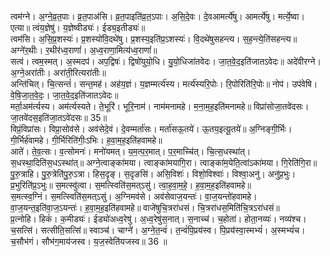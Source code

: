 

  
त्वम॑ग्ने। अ॒ग्ने॒व्र॒त॒पाः। व्र॒त॒पाअ॑सि। व्र॒त॒पाइति॑व्र॒त॒ऽपाः। अ॒सि॒दे॒वः। दे॒वआमर्त्ये॑षु। आमर्त्ये॑षु। मर्त्ये॒ष्वा। एत्या॥ त्वंय॒ज्ञेषु॑। य॒ज्ञेष्वीड्यः॑। ईड्य॒इतीड्यः॑॥  
त्वम॑सि। अ॒सि॒प्र॒शस्यः॑। प्र॒शस्यो॑वि॒दथे॑षु। प्र॒शस्य॒इति॑प्र॒ऽशस्यः॑। वि॒दथे॑षुसहन्त्य। स॒ह॒न्त्ये॒ति॑सहन्त्य॥ अग्ने॑र॒थीः। र॒थीर॑ध्व॒राणां॑। अ॒ध्व॒राणा॒मित्य॑ध्व॒राणां॑॥  
सत्वं। त्वम॒स्मत्। अ॒स्मदप॑। अप॒द्विषः॑। द्विषो॑युयो॒धि। यु॒यो॒धिजा॑तवेदः। जा॒त॒वे॒द॒इति॑जातऽवेदः॥ अदे॑वीरग्ने। अ॒ग्ने॒अरा॑तीः। अरा॑ती॒रित्यरा॑तीः॥  
अन्ति॑चित्। चि॒त्सन्तं॑। सन्त॒मह॑। अह॑य॒ज्ञं। य॒ज्ञम्मर्त्य॑स्य। मर्त्य॑स्यरि॒पोः। रि॒पोरिति॑रि॒पोः॥ नोप॑। उप॑वेषि। वे॒षि॒जा॒त॒वे॒दः॒। जा॒त॒वे॒द॒इति॑जातऽवेदः॥  
मर्ता॒अम॑र्त्यस्य। अम॑र्त्यस्यते। ते॒भूरि॑। भूरि॒नाम॑। नाम॑मनामहे। म॒ना॒म॒ह॒इति॑मनामहे॥ विप्रा॑सोजा॒तवे॑दसः। जा॒तवे॑दस॒इति॑जा॒तऽवे॑दसः॥ 35॥  
विप्रं॒विप्रा॑सः। विप्रा॒सोव॑से। अव॑सेदे॒वं। दे॒वम्मर्ता॑सः। मर्ता॑सऊ॒तये॑। ऊ॒तय॒इत्यू॒तये॑॥ अ॒ग्निङ्गी॒र्भिः। गी॒र्भिर्ह॑वामहे। गी॒र्भिरिति॑गीः॒ऽभिः। ह॒वा॒म॒ह॒इति॑हवामहे॥  
आते॑। ते॒व॒त्सः। व॒त्सोमनः॑। मनो॑यमत्। य॒म॒त्प॒र॒मात्। प॒र॒माच्चि॑त्। चि॒त्स॒धस्था॑त्। स॒धस्था॒दिति॑स॒धऽस्था॑त्॥ अग्ने॒त्वाङ्का॑मया। त्वाङ्का॑मयागि॒रा। त्वाङ्का॑म॒येति॒त्वांऽका॑मया। गि॒रेति॑गि॒रा॥  
पु॒रु॒त्राहि। पु॒रु॒त्रेति॑पु॒रु॒ऽत्रा। हिस॒दृङ्। स॒दृङसि॑। असि॒विशः॑। विशो॒विश्वाः॑। विश्वा॒अनु॑। अनु॑प्र॒भुः। प्र॒भुरिति॑प्र॒ऽभुः॥ स॒मत्स्वु॑त्वा। स॒मत्स्विति॑स॒मत्ऽसु॑। त्वा॒ह॒वा॒म॒हे॒। ह॒वा॒म॒ह॒इति॑हवामहे॥  
स॒मत्स्व॒ग्निं। स॒मत्स्विति॑स॒मत्ऽसु॑। अ॒ग्निमव॑से। अव॑सेवाज॒यन्तः॑। वा॒ज॒यन्तो॑हवामहे। वा॒ज॒यन्त॒इति॑वा॒ज॒ऽयन्तः॑। ह॒वा॒म॒ह॒इति॑हवामहे॥ वाजे॑षुचि॒त्ररा॑धसं। चि॒त्ररा॑धस॒मिति॑चि॒त्रऽरा॑धसं॥  
प्र॒त्नोहि। हिकं॑। क॒मीड्यः॑। ईड्यो॑अध्व॒रेषु॑। अ॒ध्व॒रेषु॑स॒नात्। स॒नाच्च॑। च॒होता॑। होता॒नव्यः॑। नव्य॑श्च। च॒सत्सि॑। सत्सीति॒सत्सि॑॥ स्वाञ्च॑। चाग्ने॑। अ॒ग्ने॒त॒न्वं॑। त॒न्वं॑पि॒प्रय॑स्व। पि॒प्रय॑स्वा॒स्मभ्यं॑। अ॒स्मभ्यं॑च। च॒सौभ॑गं। सौभ॑ग॒माय॑जस्व। य॒ज॒स्वेति॑यजस्व॥ 36 ॥  
